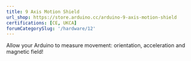 ```yaml
---
title: 9 Axis Motion Shield
url_shop: https://store.arduino.cc/arduino-9-axis-motion-shield
certifications: [CE, UKCA]
forumCategorySlug: '/hardware/12'
---
```


Allow your Arduino to measure movement: orientation, acceleration and magnetic field!